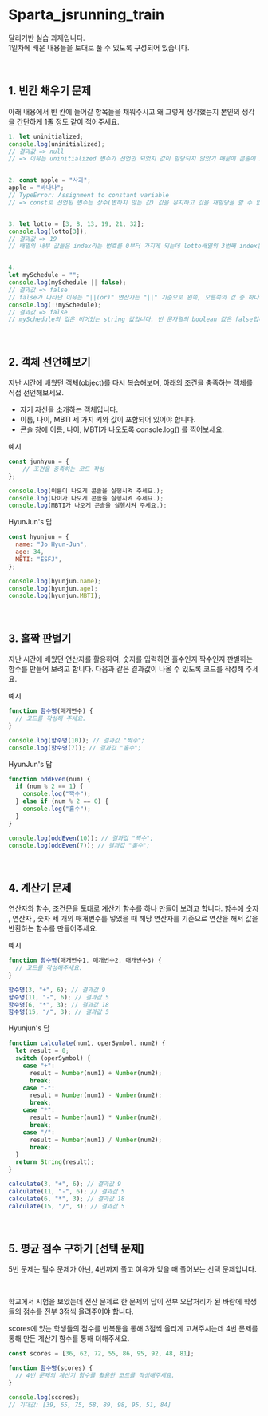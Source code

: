 # Sparta_jsrunning_train

달리기반 실습 과제입니다.  
1일차에 배운 내용들을 토대로 풀 수 있도록 구성되어 있습니다.

&nbsp;

## 1. 빈칸 채우기 문제

아래 내용에서 빈 칸에 들어갈 항목들을 채워주시고 왜 그렇게 생각했는지
본인의 생각을 간단하게 1줄 정도 같이 적어주세요.

```javascript
1. let uninitialized;
console.log(uninitialized);
// 결과값 => null
// => 이유는 uninitialized 변수가 선언만 되었지 값이 할당되지 않았기 때문에 콘솔에 null이 뜨는 것이라고 생각 합니다.


2. const apple = "사과";
apple = "바나나";
// TypeError: Assignment to constant variable
// => const로 선언된 변수는 상수(변하지 않는 값) 값을 유지하고 값을 재할당을 할 수 없기 때문에 TypeError Error가 나타난다고 생각 합니다.


3. let lotto = [3, 8, 13, 19, 21, 32];
console.log(lotto[3]);
// 결과값 => 19
// 배열의 내부 값들은 index라는 번호를 0부터 가지게 되는데 lotto배열의 3번째 index는 lotto배열의 값을 순서대로 0번째 값은 3, 첫 번째 값은 8, 두 번째 값은 13, 세 번째 값은 19기 때문에 lotto[3]의 콘솔 값은 19로 나타난다고 생각 합니다.


4.
let mySchedule = "";
console.log(mySchedule || false);
// 결과값 => false
// false가 나타난 이유는 "||(or)" 연산자는 "||" 기준으로 왼쪽, 오른쪽의 값 중 하나의 값이 true나 false가 있다면 결과 값은 true, false가 됩니다. 그래서 문제에 있는 "mySchedule", "false" 이 두개의 인자 중 false는 boolean 타입의 false이므로 결과 값이 false로 나온 것 입니다.
console.log(!!mySchedule);
// 결과값 => false
// mySchedule의 값은 비어있는 string 값입니다. 빈 문자열의 boolean 값은 false입니다. 그리고 mySchdule 앞에 있는 "!" 연산자는 부정 연산자로 boolean의 값을 반대로 출력하게 만들어 줍니다. 그러나 "!"가 두 번 찍혀있으니 이중부정으로 원래의 boolean 값을 나타내게 되므로 false가 나타나게 됩니다.

```

&nbsp;

## 2. 객체 선언해보기

지난 시간에 배웠던 객체(object)를 다시 복습해보며, 아래의 조건을 충족하는 객체를 직접 선언해보세요.

- 자기 자신을 소개하는 객체입니다.
- 이름, 나이, MBTI 세 가지 키와 값이 포함되어 있어야 합니다.
- 콘솔 창에 이름, 나이, MBTI가 나오도록 console.log() 를 찍어보세요.

예시

```javascript
const junhyun = {
    // 조건을 충족하는 코드 작성
};

console.log(이름이 나오게 콘솔을 실행시켜 주세요.);
console.log(나이가 나오게 콘솔을 실행시켜 주세요.);
console.log(MBTI가 나오게 콘솔을 실행시켜 주세요.);
```

HyunJun's 답

```javascript
const hyunjun = {
  name: "Jo Hyun-Jun",
  age: 34,
  MBTI: "ESFJ",
};

console.log(hyunjun.name);
console.log(hyunjun.age);
console.log(hyunjun.MBTI);
```

&nbsp;

## 3. 홀짝 판별기

지난 시간에 배웠던 연산자를 활용하여, 숫자를 입력하면 홀수인지 짝수인지 판별하는 함수를 만들어 보려고 합니다. 다음과 같은 결과값이 나올 수 있도록 코드를 작성해 주세요.

예시

```javascript
function 함수명(매개변수) {
  // 코드를 작성해 주세요.
}

console.log(함수명(10)); // 결과값 "짝수";
console.log(함수명(7)); // 결과값 "홀수";
```

HyunJun's 답

```javascript
function oddEven(num) {
  if (num % 2 == 1) {
    console.log("짝수");
  } else if (num % 2 == 0) {
    console.log("홀수");
  }
}

console.log(oddEven(10)); // 결과값 "짝수";
console.log(oddEven(7)); // 결과값 "홀수";
```

&nbsp;

## 4. 계산기 문제

연산자와 함수, 조건문을 토대로 계산기 함수를 하나 만들어 보려고 합니다.
함수에 숫자 , 연산자 , 숫자 세 개의 매개변수를 넣었을 때 해당 연산자를 기준으로 연산을 해서 값을 반환하는 함수를 만들어주세요.

예시

```javascript
function 함수명(매개변수1, 매개변수2, 매개변수3) {
  // 코드를 작성해주세요.
}

함수명(3, "+", 6); // 결과값 9
함수명(11, "-", 6); // 결과값 5
함수명(6, "*", 3); // 결과값 18
함수명(15, "/", 3); // 결과값 5
```

Hyunjun's 답

```javascript
function calculate(num1, operSymbol, num2) {
  let result = 0;
  switch (operSymbol) {
    case "+":
      result = Number(num1) + Number(num2);
      break;
    case "-":
      result = Number(num1) - Number(num2);
      break;
    case "*":
      result = Number(num1) * Number(num2);
      break;
    case "/":
      result = Number(num1) / Number(num2);
      break;
  }
  return String(result);
}

calculate(3, "+", 6); // 결과값 9
calculate(11, "-", 6); // 결과값 5
calculate(6, "*", 3); // 결과값 18
calculate(15, "/", 3); // 결과값 5
```

&nbsp;

## 5. 평균 점수 구하기 [선택 문제]

5번 문제는 필수 문제가 아닌, 4번까지 풀고 여유가 있을 때 풀어보는 선택 문제입니다.

&nbsp;

학교에서 시험을 보았는데 전산 문제로 한 문제의 답이 전부 오답처리가 된 바람에 학생들의 점수를 전부 3점씩 올려주어야 합니다.

scores에 있는 학생들의 점수를 반복문을 통해 3점씩 올리게 고쳐주시는데 4번 문제를 통해 만든 계산기 함수를 통해 더해주세요.

```javascript
const scores = [36, 62, 72, 55, 86, 95, 92, 48, 81];

function 함수명(scores) {
  // 4번 문제의 계산기 함수를 활용한 코드를 작성해주세요.
}

console.log(scores);
// 기대값: [39, 65, 75, 58, 89, 98, 95, 51, 84]
```
